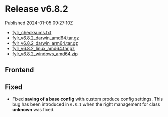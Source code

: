 
# Release v6.8.2

Published 2024-01-05 09:27:10Z

* [fylr_checksums.txt](https://s3.eu-central-1.wasabisys.com/fylr-releases/v6.8.2/fylr_checksums.txt)
* [fylr_v6.8.2_darwin_amd64.tar.gz](https://s3.eu-central-1.wasabisys.com/fylr-releases/v6.8.2/fylr_v6.8.2_darwin_amd64.tar.gz)
* [fylr_v6.8.2_darwin_arm64.tar.gz](https://s3.eu-central-1.wasabisys.com/fylr-releases/v6.8.2/fylr_v6.8.2_darwin_arm64.tar.gz)
* [fylr_v6.8.2_linux_amd64.tar.gz](https://s3.eu-central-1.wasabisys.com/fylr-releases/v6.8.2/fylr_v6.8.2_linux_amd64.tar.gz)
* [fylr_v6.8.2_windows_amd64.zip](https://s3.eu-central-1.wasabisys.com/fylr-releases/v6.8.2/fylr_v6.8.2_windows_amd64.zip)

## Frontend

## Fixed

* Fixed **saving of a base config** with custom produce config settings. This bug has been introduced in `6.8.1` when the right management for class **unknown** was fixed.